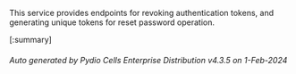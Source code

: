 






This service provides endpoints for revoking authentication tokens, and generating unique tokens for reset password operation.

[:summary]

###### Auto generated by Pydio Cells Enterprise Distribution v4.3.5 on 1-Feb-2024
